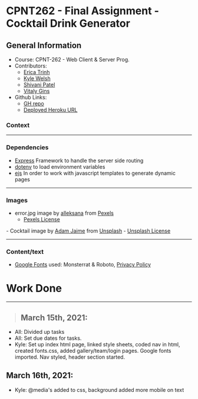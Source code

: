 # CPNT262 - Final Assignment - Cocktail Drink Generator

## General Information

- Course: CPNT-262 - Web Client & Server Prog.
- Contributors:
  - [Erica Trinh](https://github.com/ertrinhh)
  - [Kyle Welsh](https://github.com/Kylewwelsh)
  - [Shivani Patel](https://github.com/Shi-stack)
  - [Vitaly Gins](https://github.com/gvitaly87)
- Github Links:
  - [GH repo](https://github.com/gvitaly87/cpnt262-final)
  - [Deployed Heroku URL](https://cocktail-generator-262-final.herokuapp.com/)

### Context

---

### Dependencies

- [Express](https://www.npmjs.com/package/express) Framework to handle the server side routing
- [dotenv](https://www.npmjs.com/package/dotenv) to load environment variables
- [ejs](https://www.npmjs.com/package/ejs) In order to work with javascript templates to generate dynamic pages

---

### Images

- error.jpg image by [alleksana](https://www.pexels.com/@alleksana) from [Pexels](https://www.pexels.com/photo/wood-dirty-writing-abstract-4271933/)
  - [Pexels License](https://www.pexels.com/license/)

- Cocktail image by [Adam Jaime](https://unsplash.com/@arobj) from [Unsplash](https://unsplash.com/photos/dmkmrNptMpw)
- [Unsplash License](https://unsplash.com/license)

---

### Content/text
- [Google Fonts](https://fonts.google.com/?preview.text_type=custom) used: Monsterrat & Roboto, [Privacy Policy](https://policies.google.com/privacy?hl=en)
# Work Done

---

> ## March 15th, 2021:

- All: Divided up tasks
- All: Set due dates for tasks.
- Kyle: Set up index html page, linked style sheets, coded nav in html, created fonts.css, added gallery/team/login pages. Google fonts imported. Nav styled, header section started.

## March 16th, 2021:
- Kyle: @media's added to css, background added more mobile on text
